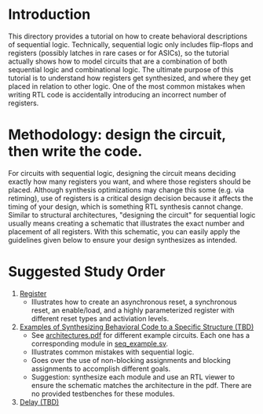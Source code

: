 # Introduction

This directory provides a tutorial on how to create behavioral descriptions of sequential logic. Technically, sequential logic only includes flip-flops and registers
(possibly latches in rare cases or for ASICs), so the tutorial actually shows how to model circuits that are a combination of both sequential logic and
combinational logic. The ultimate purpose of this tutorial is to understand how registers get synthesized, and where they get placed in relation to other logic. One of the most
common mistakes when writing RTL code is accidentally introducing an incorrect number of registers.

# Methodology: design the circuit, then write the code.

For circuits with sequential logic, designing the circuit means deciding exactly how many registers you want, and where those registers should be placed. Although synthesis 
optimizations may change this some (e.g. via retiming), use of registers is a critical design decision because it affects the timing of your design, which is something RTL 
synthesis cannot change. Similar to structural architectures, "designing the circuit" for sequential logic usually means creating a schematic that illustrates the exact number
and placement of all registers. With this schematic, you can easily apply the guidelines given below to ensure your design synthesizes as intended.

# Suggested Study Order

1. [Register](reg.vhdl)
    - Illustrates how to create an asynchronous reset, a synchronous reset, an enable/load, and a highly parameterized register with different reset types and activiation levels.
1. [Examples of Synthesizing Behavioral Code to a Specific Structure (TBD)](seq_example.sv)
    - See [architectures.pdf](architectures.pdf) for different example circuits. Each one has a corresponding module in [seq_example.sv](seq_example.sv).
    - Illustrates common mistakes with sequential logic.
    - Goes over the use of non-blocking assignments and blocking assignments to accomplish different goals.
    - Suggestion: synthesize each module and use an RTL viewer to ensure the schematic matches the architecture in the pdf. There are no provided testbenches for these modules. 
1. [Delay (TBD)]()
    

